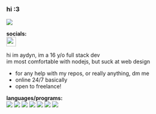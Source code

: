 ### hi :3

![](https://komarev.com/ghpvc/?username=aydynx&color=ff69b4)

**socials:** <br>
<a href="https://discords.com/bio/p/aydynx">
<img alt="aydyn#0001" width="25px" src="https://raw.githubusercontent.com/peterthehan/peterthehan/master/assets/discord.svg" /></a>
<p>hi im aydyn, im a 16 y/o full stack dev<br>
im most comfortable with nodejs, but suck at web design</p>

- for any help with my repos, or really anything, dm me
- online 24/7 basically
- open to freelance! 

**languages/programs:**
<br>
<img src="https://img.shields.io/badge/Node.js-3C873A?style=flat&logo=Node.js&logoColor=white">
<img src="https://img.shields.io/badge/HTML5-E34F26?style=flat&logo=html5&logoColor=white">
<img src="https://img.shields.io/badge/CSS3-1572B6?style=flat&logo=css3&logoColor=white">
<img src="https://img.shields.io/badge/JavaScript-eed718?style=flat&logo=javascript&logoColor=ffffff">
<img src="http://img.shields.io/badge/Github-000000?style=flat&logo=github&logoColor=FFFFFF">
<img src="http://img.shields.io/badge/Git-F1502F?style=flat&logo=git&logoColor=FFFFFF">
<img src="https://img.shields.io/badge/IntellijIdea-c910b4?style=flat&logo=intellijidea&logoColor=FFFFFF">
<br>

